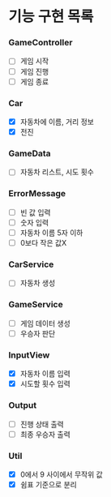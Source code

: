 # 기능 구현 목록

### GameController

- [ ] 게임 시작
- [ ] 게임 진행
- [ ] 게임 종료

### Car

- [x] 자동차에 이름, 거리 정보
- [x] 전진

### GameData

- [ ] 자동차 리스트, 시도 횟수

### ErrorMessage

- [ ] 빈 값 입력
- [ ] 숫자 입력
- [ ] 자동차 이름 5자 이하
- [ ] 0보다 작은 값X

### CarService

- [ ] 자동차 생성

### GameService

- [ ] 게임 데이터 생성
- [ ] 우승자 판단

### InputView

- [x] 자동차 이름 입력
- [x] 시도할 횟수 입력

### Output

- [ ] 진행 상태 출력
- [ ] 최종 우승자 출력

### Util

- [x] 0에서 9 사이에서 무작위 값
- [x] 쉼표 기준으로 분리